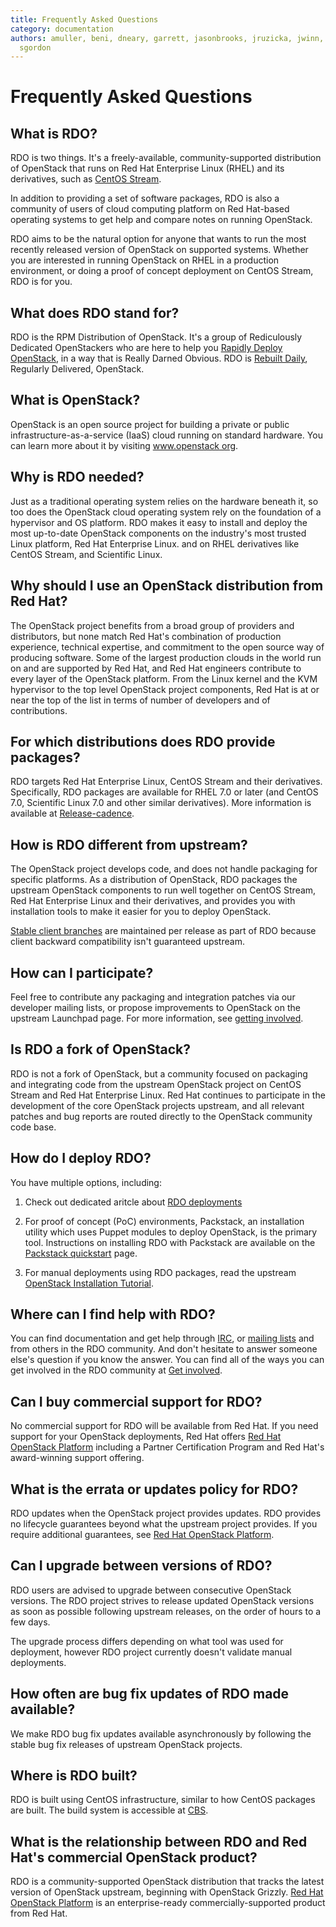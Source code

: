 ```yaml
---
title: Frequently Asked Questions
category: documentation
authors: amuller, beni, dneary, garrett, jasonbrooks, jruzicka, jwinn, kashyap, rbowen,
  sgordon
---
```


# Frequently Asked Questions

## What is RDO?

RDO is two things. It's a freely-available, community-supported distribution of OpenStack that runs on Red Hat Enterprise Linux (RHEL) and its derivatives, such as [CentOS Stream](https://www.centos.org/centos-stream/).

In addition to providing a set of software packages, RDO is also a community of users of cloud computing platform on Red Hat-based operating systems to get help and compare notes on running OpenStack.

RDO aims to be the natural option for anyone that wants to run the most recently released version of OpenStack on supported systems. Whether you are interested in running OpenStack on RHEL in a production environment, or doing a proof of concept deployment on CentOS Stream, RDO is for you.

## What does RDO stand for?

RDO is the RPM Distribution of OpenStack. It's a group of Rediculously
Dedicated OpenStackers who are here to help you [Rapidly Deploy OpenStack](../deploy/packstack.md),
in a way that is Really Darned Obvious. RDO is [Rebuilt
Daily](http://trunk.rdoproject.org), Regularly Delivered, OpenStack.

## What is OpenStack?

OpenStack is an open source project for building a private or public infrastructure-as-a-service (IaaS) cloud running on standard hardware. You can learn more about it by visiting [www.openstack org](http://www.openstack.org/).

## Why is RDO needed?

Just as a traditional operating system relies on the hardware beneath it, so too does the OpenStack cloud operating system rely on the foundation of a hypervisor and OS platform. RDO makes it easy to install and deploy the most up-to-date OpenStack components on the industry's most trusted Linux platform, Red Hat Enterprise Linux. and on RHEL derivatives like CentOS Stream, and Scientific Linux.

## Why should I use an OpenStack distribution from Red Hat?

The OpenStack project benefits from a broad group of providers and distributors, but none match Red Hat's combination of production experience, technical expertise, and commitment to the open source way of producing software. Some of the largest production clouds in the world run on and are supported by Red Hat, and Red Hat engineers contribute to every layer of the OpenStack platform. From the Linux kernel and the KVM hypervisor to the top level OpenStack project components, Red Hat is at or near the top of the list in terms of number of developers and of contributions.

## For which distributions does RDO provide packages?

RDO targets Red Hat Enterprise Linux, CentOS Stream and their derivatives. Specifically, RDO packages are available for RHEL 7.0 or later (and CentOS 7.0, Scientific Linux 7.0 and other similar derivatives). More information is available at [Release-cadence](../deliverables/release-cadence.md).

## How is RDO different from upstream?

The OpenStack project develops code, and does not handle packaging for specific platforms. As a distribution of OpenStack, RDO packages the upstream OpenStack components to run well together on CentOS Stream, Red Hat Enterprise Linux and their derivatives, and provides you with installation tools to make it easier for you to deploy OpenStack.

[Stable client branches](../deliverables/release-cadence.md) are maintained per release as part of RDO because client backward compatibility isn't guaranteed upstream.

## How can I participate?

Feel free to contribute any packaging and integration patches via our developer mailing lists, or propose improvements to OpenStack on the upstream Launchpad page. For more information, see [getting involved](../contribute/index.md).

## Is RDO a fork of OpenStack?

RDO is not a fork of OpenStack, but a community focused on packaging and integrating code from the upstream OpenStack project on CentOS Stream and Red Hat Enterprise Linux. Red Hat continues to participate in the development of the core OpenStack projects upstream, and all relevant patches and bug reports are routed directly to the OpenStack community code base.

## How do I deploy RDO?

You have multiple options, including:

1. Check out dedicated aritcle about [RDO deployments](../deploy/index.md)

2. For proof of concept (PoC) environments, Packstack, an installation utility which uses Puppet modules to deploy OpenStack, is the primary tool. Instructions on installing RDO with Packstack are available on the [Packstack quickstart](../deploy/packstack.md) page.

3. For manual deployments using RDO packages, read the upstream [OpenStack Installation Tutorial](https://docs.openstack.org/install-guide/).

## Where can I find help with RDO?

You can find documentation and get help through [IRC](../community/index.md#discuss), or [mailing lists](../community/mailing-lists.md) and from others in the RDO community. And don't hesitate to answer someone else's question if you know the answer. You can find all of the ways you can get involved in the RDO community at [Get involved](../contribute/index.md).

## Can I buy commercial support for RDO?

No commercial support for RDO will be available from Red Hat. If you need support for your OpenStack deployments, Red Hat offers [Red Hat OpenStack Platform](https://access.redhat.com/products/red-hat-openstack-platform) including a Partner Certification Program and Red Hat's award-winning support offering.

## What is the errata or updates policy for RDO?

RDO updates when the OpenStack project provides updates. RDO provides no lifecycle guarantees beyond what the upstream project provides. If you require additional guarantees, see [Red Hat OpenStack Platform](https://access.redhat.com/products/red-hat-openstack-platform).

## Can I upgrade between versions of RDO?

RDO users are advised to upgrade between consecutive OpenStack versions. The RDO project strives to release updated OpenStack versions as soon as possible following upstream releases, on the order of hours to a few days.

The upgrade process differs depending on what tool was used for deployment, however RDO project currently doesn't validate manual deployments.


## How often are bug fix updates of RDO made available?

We make RDO bug fix updates available asynchronously by following the stable bug fix releases of upstream OpenStack projects.

## Where is RDO built?

RDO is built using CentOS infrastructure, similar to how CentOS packages are built. The build system is accessible at [CBS](http://cbs.centos.org/koji/).

## What is the relationship between RDO and Red Hat's commercial OpenStack product?

RDO is a community-supported OpenStack distribution that tracks the latest version of OpenStack upstream, beginning with OpenStack Grizzly. [Red Hat OpenStack Platform](http://www.redhat.com/en/technologies/linux-platforms/openstack-platform) is an enterprise-ready commercially-supported product from Red Hat.
